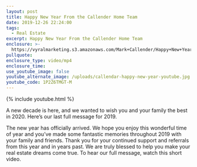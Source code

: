 ```yaml
---
layout: post
title: Happy New Year From the Callender Home Team
date: 2019-12-26 22:24:00
tags:
  - Real Estate
excerpt: Happy New Year From the Callender Home Team
enclosure: >-
  https://vyralmarketing.s3.amazonaws.com/Mark+Callender/Happy+New+Year+From+the+Callender+Home+Team.mp4
pullquote:
enclosure_type: video/mp4
enclosure_time:
use_youtube_image: false
youtube_alternate_image: /uploads/callendar-happy-new-year-youtube.jpg
youtube_code: 1P2Z6TMGT-M
---
```


{% include youtube.html %}

A new decade is here, and we wanted to wish you and your family the best in 2020. Here’s our last full message for 2019.

The new year has officially arrived. We hope you enjoy this wonderful time of year and you’ve made some fantastic memories throughout 2019 with your family and friends. Thank you for your continued support and referrals from this year and in years past. We are truly blessed to help you make your real estate dreams come true. To hear our full message, watch this short video.